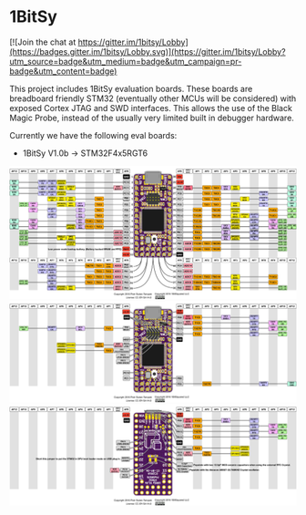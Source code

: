 # 1BitSy

[![Join the chat at https://gitter.im/1bitsy/Lobby](https://badges.gitter.im/1bitsy/Lobby.svg)](https://gitter.im/1bitsy/Lobby?utm_source=badge&utm_medium=badge&utm_campaign=pr-badge&utm_content=badge)

This project includes 1BitSy evaluation boards. These boards are breadboard friendly STM32 (eventually other MCUs will be considered) with exposed Cortex JTAG and SWD interfaces. This allows the use of the Black Magic Probe, instead of the usually very limited built in debugger hardware.

Currently we have the following eval boards:

* 1BitSy V1.0b -> STM32F4x5RGT6

![1BitSy V1.0b legend](/doc/1bitsy_v1_0b_legend.png)
![1BitSy V1.0b legend2](/doc/1bitsy_v1_0b_legend2.png)
![1BitSy V1.0b legend back](/doc/1bitsy_v1_0b_legend_back.png)
